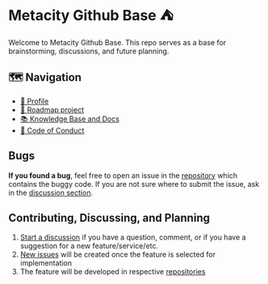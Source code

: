 # Metacity Github Base ⛺️

Welcome to Metacity Github Base. This repo serves as a base for brainstorming, discussions, and future planning. 

## 🗺 Navigation
- [🧬 Profile](./profile/README.md)
- [🔀 Roadmap project](https://github.com/orgs/MetacitySuite/projects/7)
- [📚 Knowledge Base and Docs](https://metacitysuite.gitbook.io)
- [📜 Code of Conduct](./CODE_OF_CONDUCT.md)

## Bugs
**If you found a bug**, feel free to open an issue in the [repository](https://github.com/orgs/MetacitySuite/repositories) which contains the buggy code. If you are not sure where to submit the issue, ask in the [discussion section](https://github.com/MetacitySuite/.github/discussions).

## Contributing, Discussing, and Planning
1. [Start a discussion](https://github.com/MetacitySuite/.github/discussions) if you have a question, comment, or if you have a suggestion for a new feature/service/etc.
2. [New issues](https://github.com/MetacitySuite/.github/issues) will be created once the feature is selected for implementation
3. The feature will be developed in respective [repositories](https://github.com/orgs/MetacitySuite/repositories) 




